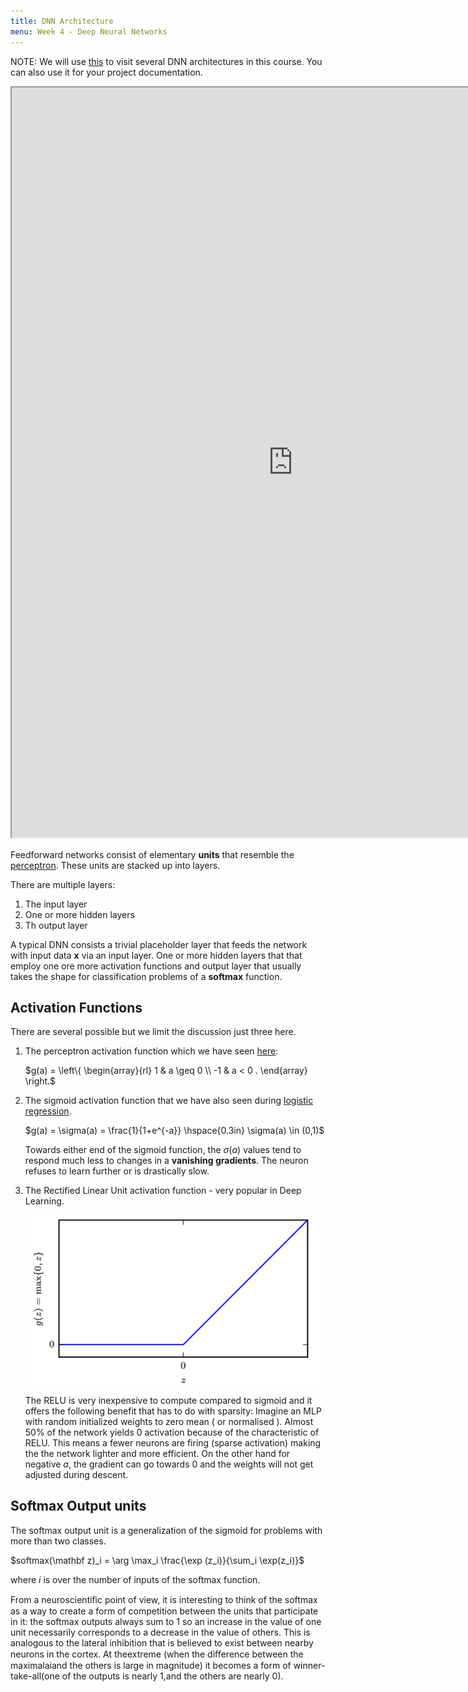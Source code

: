 ```yaml
---
title: DNN Architecture
menu: Week 4 - Deep Neural Networks
---
```


NOTE: We will use [this](http://alexlenail.me/NN-SVG/index.html) to visit several DNN architectures in this course. You can also use it for your project documentation. 
<iframe src="http://alexlenail.me/NN-SVG/index.html" width="900" height="1200"></iframe>

Feedforward networks consist of elementary **units** that resemble the [perceptron](../classification/perceptron). These units are stacked up into layers. 

There are multiple layers:

1. The input layer
2. One or more hidden layers
3. Th output layer

A typical DNN consists a trivial placeholder layer that feeds the network with input data $\mathbf x$ via an input layer.  One or more hidden layers that that employ one ore more activation functions and  output layer that usually takes the shape for classification problems of a **softmax** function. 

## Activation Functions
There are several possible but we limit the discussion just three here.
    
1. The perceptron activation function which we have seen [here](../classification/perceptron):

    $g(a) =  \left\{ \begin{array}{rl}
                    1 & a \geq 0 \\
                    -1 & a < 0 . \end{array} \right.$

2. The sigmoid activation function that we have also seen during [logistic regression](../classification/logistic-regression). 
       
    $g(a) = \sigma(a) = \frac{1}{1+e^{-a}}  \hspace{0.3in} \sigma(a) \in (0,1)$

    Towards either end of the sigmoid function, the $\sigma(a)$ values tend to respond much less to changes in a **vanishing gradients**. The neuron refuses to learn further or is drastically slow. 

3. The Rectified Linear Unit activation function - very popular in Deep Learning. 

    ![relu](images/relu.png)

    The RELU is very inexpensive to compute compared to sigmoid and it offers the following benefit that has to do with sparsity: Imagine an MLP  with random initialized weights to zero mean ( or normalised ). Almost 50\% of the network yields 0 activation because of the characteristic of RELU. This means a fewer neurons are firing (sparse activation) making the the network lighter and more efficient.  On the other hand for negative $a$, the gradient can go towards 0 and the weights will not get adjusted during descent. 

## Softmax Output units
The softmax output unit is a generalization of the sigmoid for problems with more than two classes. 

$softmax(\mathbf z)_i = \arg \max_i \frac{\exp (z_i)}{\sum_i \exp(z_i)}$

where $i$ is over the number of inputs of the softmax function.

From a neuroscientiﬁc point of view, it is interesting to think of the softmax as a way to create a form of competition between the units that participate in it: the softmax outputs always sum to 1 so an increase in the value of one unit necessarily corresponds to a decrease in the value of others. This is analogous to the lateral inhibition that is believed to exist between nearby neurons in the cortex. At theextreme (when the diﬀerence between the maximalaiand the others is large in magnitude) it becomes a form of winner-take-all(one of the outputs is nearly 1,and the others are nearly 0).



